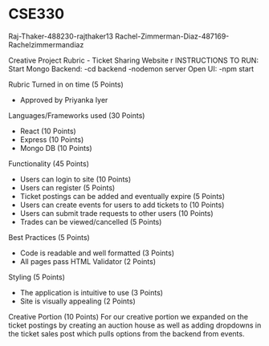 # CSE330
Raj-Thaker-488230-rajthaker13 Rachel-Zimmerman-Diaz-487169-Rachelzimmermandiaz

Creative Project Rubric - Ticket Sharing Website
r
INSTRUCTIONS TO RUN:
Start Mongo Backend:
    -cd backend
    -nodemon server
Open UI:
    -npm start

Rubric Turned in on time (5 Points)
- Approved by Priyanka Iyer

Languages/Frameworks used (30 Points)
- React (10 Points)
- Express (10 Points)
- Mongo DB (10 Points)

Functionality (45 Points)
- Users can login to site (10 Points)
- Users can register (5 Points)
- Ticket postings can be added and eventually expire (5 Points)
- Users can create events for users to add tickets to (10 Points)
- Users can submit trade requests to other users (10 Points)
- Trades can be viewed/cancelled (5 Points)

Best Practices (5 Points)
- Code is readable and well formatted (3 Points)
- All pages pass HTML Validator (2 Points)

Styling (5 Points)
- The application is intuitive to use (3 Points)
- Site is visually appealing (2 Points)

Creative Portion (10 Points)
For our creative portion we expanded on the ticket postings by creating an auction house as well as adding dropdowns in the ticket sales post which pulls options from the backend from events. 

